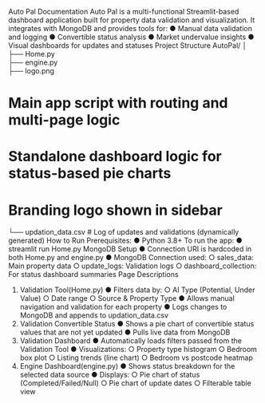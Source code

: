 Auto Pal Documentation 
Auto Pal is a multi-functional Streamlit-based dashboard application built for property data validation and 
visualization. It integrates with MongoDB and provides tools for: 
● Manual data validation and logging 
● Convertible status analysis 
● Market undervalue insights 
● Visual dashboards for updates and statuses 
Project Structure 
AutoPal/ 
│ 
├── Home.py                   
├── engine.py                  
├── logo.png                    
# Main app script with routing and multi-page logic 
# Standalone dashboard logic for status-based pie charts 
# Branding logo shown in sidebar 
└── updation_data.csv     # Log of updates and validations (dynamically generated) 
How to Run 
Prerequisites: 
● Python 3.8+ 
To run the app: 
● streamlit run Home.py 
MongoDB Setup 
● Connection URI is hardcoded in both Home.py and engine.py 
● MongoDB Connection used: 
○ sales_data: Main property data 
○ update_logs: Validation logs 
○ dashboard_collection: For status dashboard summaries 
Page Descriptions 
1. Validation Tool(Home.py) 
● Filters data by: 
○ AI Type (Potential, Under Value) 
○ Date range 
○ Source & Property Type 
● Allows manual navigation and validation for each property 
● Logs changes to MongoDB and appends to updation_data.csv 
2. Validation Convertible Status 
● Shows a pie chart of convertible status values that are not yet updated 
● Pulls live data from MongoDB 
3. Validation Dashboard 
● Automatically loads filters passed from the Validation Tool 
● Visualizations: 
○ Property type histogram 
○ Bedroom box plot 
○ Listing trends (line chart) 
○ Bedroom vs postcode heatmap 
4. Engine Dashboard(engine.py) 
● Shows status breakdown for the selected data source 
● Displays: 
○ Pie chart of status (Completed/Failed/Null) 
○ Pie chart of update dates 
○ Filterable table view
